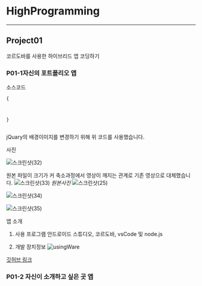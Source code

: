# HighProgramming
***
## Project01
코르도바를 사용한 하이브리드 앱 코딩하기

### P01-1자신의 포트폴리오 앱
소스코드
<pre><code>{
    <style>
        .header {
            background-image: url("./bg.jpg");
        }
    </style>
}</code></pre>
jQuary의 배경이미지를 변경하기 위해 위 코드를 사용했습니다.
    
사진



![스크린샷(32)](https://user-images.githubusercontent.com/35947698/228179117-d48fa66b-8c24-41da-899a-2b1d991aafee.png)



원본 파일이 크기가 커 축소과정에서 영상이 깨지는 관계로 기존 영상으로 대체했습니다.
![스크린샷(33)](https://user-images.githubusercontent.com/35947698/228179125-f72587bb-b9a4-4813-b29d-85ac58436a20.png)
*원본사진*
![스크린샷(25)](https://user-images.githubusercontent.com/35947698/228150283-c5f2da7a-208a-452d-9f61-33c40f21247e.png)



![스크린샷(34)](https://user-images.githubusercontent.com/35947698/228179129-2deb5d25-8395-4a42-8fc8-08376f8feb62.png)



![스크린샷(35)](https://user-images.githubusercontent.com/35947698/228179130-24eaccfc-6ed5-4d03-9137-38e43b896d52.png)



앱 소개
1. 사용 프로그램
안드로이드 스튜디오, 코르도바, vsCode 및 node.js



2. 개발 장치정보
![usingWare](https://user-images.githubusercontent.com/35947698/228160573-805c533b-e6bc-4173-94c3-98420c51c2dc.png)



[깃허브 링크](https://github.com/2018130/HighProgramming/tree/main/www)



### P01-2 자신이 소개하고 싶은 곳 앱
